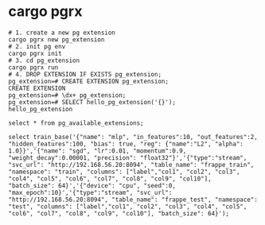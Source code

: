 <!--
    Licensed to the Apache Software Foundation (ASF) under one
    or more contributor license agreements.  See the NOTICE file
    distributed with < this work for additional information
    regarding copyright ownership.  The ASF licenses this file
    to you under the Apache License, Version 2.0 (the
    "License"); you may not use this file except in compliance
    with the License.  You may obtain a copy of the License at

      http://www.apache.org/licenses/LICENSE-2.0

    Unless required by applicable law or agreed to in writing,
    software distributed under the License is distributed on an
    "AS IS" BASIS, WITHOUT WARRANTIES OR CONDITIONS OF ANY
    KIND, either express or implied.  See the License for the
    specific language governing permissions and limitations
    under the License.
-->

# cargo pgrx

```shell
# 1. create a new pg extension 
cargo pgrx new pg_extension
# 2. init pg env
cargo pgrx init
# 3. cd pg_extension
cargo pgrx run
# 4. DROP EXTENSION IF EXISTS pg_extension;
pg_extension=# CREATE EXTENSION pg_extension;
CREATE EXTENSION
pg_extension=# \dx+ pg_extension;
pg_extension=# SELECT hello_pg_extension('{}');
hello_pg_extension

select * from pg_available_extensions;

select train_base('{"name": "mlp", "in_features":10, "out_features":2, "hidden_features":100, "bias": true, "reg": {"name":"L2", "alpha": 1.0}}','{"name": "sgd", "lr":0.01, "momentum":0.9, "weight_decay":0.00001, "precision": "float32"}','{"type":"stream", "svc_url": "http://192.168.56.20:8094", "table_name": "frappe_train", "namespace": "train", "columns": ["label","col1", "col2", "col3", "col4", "col5", "col6", "col7", "col8", "col9", "col10"], "batch_size": 64}','{"device": "cpu", "seed":0, "max_epoch":10}','{"type":"stream", "svc_url": "http://192.168.56.20:8094", "table_name": "frappe_test", "namespace": "test", "columns": ["label","col1", "col2", "col3", "col4", "col5", "col6", "col7", "col8", "col9", "col10"], "batch_size": 64}');

```
